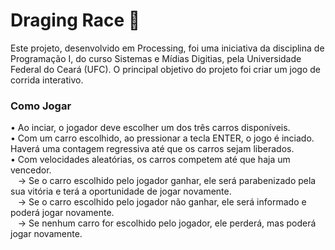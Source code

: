 # Draging Race 🚗

Este projeto, desenvolvido em Processing, foi uma iniciativa da disciplina de Programação I, do curso Sistemas e Mídias Digitias, pela Universidade Federal do Ceará (UFC). O principal objetivo do projeto foi criar um jogo de corrida interativo.

### Como Jogar
• Ao inciar, o jogador deve escolher um dos três carros disponíveis. <br>
• Com um carro escolhido, ao pressionar a tecla ENTER, o jogo é inciado. Haverá uma contagem regressiva até que os carros sejam liberados. <br>
• Com velocidades aleatórias, os carros competem até que haja um vencedor. <br>
&nbsp;&nbsp; -> Se o carro escolhido pelo jogador ganhar, ele será parabenizado pela sua vitória e terá a oportunidade de jogar novamente. <br>
&nbsp;&nbsp; -> Se o carro escolhido pelo jogador não ganhar, ele será informado e poderá jogar novamente. <br>
&nbsp;&nbsp; -> Se nenhum carro for escolhido pelo jogador, ele perderá, mas poderá jogar novamente.

